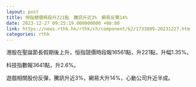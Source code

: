```yaml
---
layout: post
title: 恒指競價時段升221點　騰訊升近3%　網易反彈14%
date: 2023-12-27 09:25:19.000000000 +08:00
link: https://news.rthk.hk/rthk/ch/component/k2/1733889-20231227.htm
categories: rthk
---
```


港股在聖誕節長假期後上升，恒指競價時段報16561點，升221點，升幅1.35%。

科技指數報3641點，升2.6%。

遊戲相關股份反彈，騰訊升近3%，網易大升14%，心動公司升近半成。
